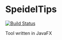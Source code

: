 SpeidelTips
===========
[![Build Status](http://henrik.wvhome.org:8080/buildStatus/icon?job=NNBL-App-JavaFX)](http://henrik.wvhome.org:8080/job/NNBL-App-JavaFX)

Tool written in JavaFX
